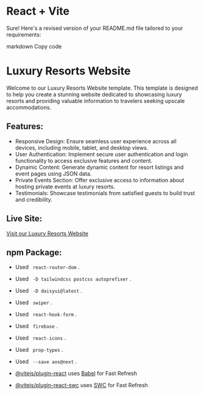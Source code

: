 # React + Vite


Sure! Here's a revised version of your README.md file tailored to your requirements:

markdown
Copy code
# Luxury Resorts Website

Welcome to our Luxury Resorts Website template. This template is designed to help you create a stunning website dedicated to showcasing luxury resorts and providing valuable information to travelers seeking upscale accommodations.

## Features:
- Responsive Design: Ensure seamless user experience across all devices, including mobile, tablet, and desktop views.
- User Authentication: Implement secure user authentication and login functionality to access exclusive features and content.
- Dynamic Content: Generate dynamic content for resort listings and event pages using JSON data.
- Private Events Section: Offer exclusive access to information about hosting private events at luxury resorts.
- Testimonials: Showcase testimonials from satisfied guests to build trust and credibility.

## Live Site:
[Visit our Luxury Resorts Website](https://www.luxuryresorts.com)

##  npm Package:
- Used ` react-router-dom` .
- Used ` -D tailwindcss postcss autoprefixer` .
- Used ` -D daisyui@latest` .
- Used ` swiper` .
- Used ` react-hook-form` .
- Used ` firebase` .
- Used ` react-icons` .
- Used ` prop-types` .
- Used ` --save aos@next` .


- [@vitejs/plugin-react](https://github.com/vitejs/vite-plugin-react/blob/main/packages/plugin-react/README.md) uses [Babel](https://babeljs.io/) for Fast Refresh
- [@vitejs/plugin-react-swc](https://github.com/vitejs/vite-plugin-react-swc) uses [SWC](https://swc.rs/) for Fast Refresh
